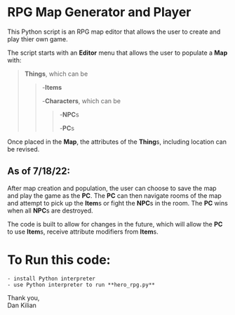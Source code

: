 # RPG Map Generator and Player
This Python script is an RPG map editor that allows the user to create and play thier own game.

The script starts with an **Editor** menu that allows the user to populate a **Map** with:
>
>**Things**, which can be
>>-**Items**
>>
>>-**Characters**, which can be
>>>-**NPC**s
>>>
>>>-**PC**s

Once placed in the **Map**, the attributes of the **Thing**s, including location can be revised. 

## As of 7/18/22:

After map creation and population, the user can choose to save the map and play the game as the **PC**. The **PC** can then
navigate rooms of the map and attempt to pick up the **Item**s or fight the **NPC**s in the room. The **PC** wins when all **NPC**s are destroyed. 

The code is built to allow for changes in the future, which will allow the **PC** to use **Item**s, receive attribute modifiers from **Item**s.


# To Run this code:
    - install Python interpreter
    - use Python interpreter to run **hero_rpg.py**



Thank you,  
Dan Kilian